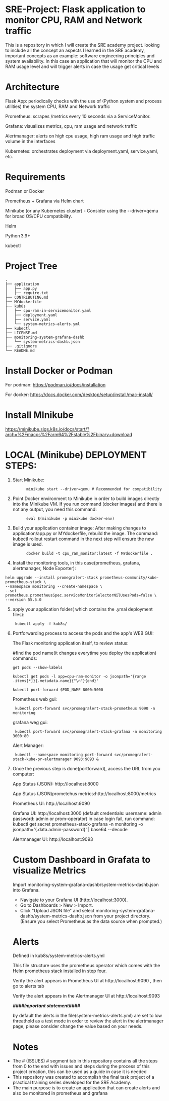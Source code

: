 # SRE-Project: Flask application to monitor CPU, RAM and Network traffic
This is a repository in which I will create the SRE academy project. looking to include all the concept an aspects I learned in the SRE academy, important concepts as an example: software engineering principles and system availability. In this case an application that will monitor the CPU and RAM usage level and will trigger alerts in case the usage get critical levels




# Architecture
Flask App: periodically checks with the use of (Python system and process utilities) the system CPU, RAM and Network traffic

Prometheus: scrapes /metrics every 10 seconds via a ServiceMonitor.

Grafana: visualizes metrics, cpu, ram usage and network traffic

Alertmanager: alerts on high cpu usage, high ram usage and high traffic volume in the interfaces

Kubernetes: orchestrates deployment via deployment.yaml, service.yaml, etc.




# Requirements
Podman or Docker

Prometheus + Grafana via Helm chart

Minikube (or any Kubernetes cluster) - Consider using the --driver=qemu for broad OS/CPU compatibility.

Helm

Python 3.9+

kubectl


# Project Tree

```text
.
├── application
│   ├── app.py
│   ├── require.txt
├── CONTRIBUTING.md
├── MYdockerfile
├── kub8s
│   ├── cpu-ram-in-servicemonitor.yaml
│   ├── deployment.yaml
│   ├── service.yaml
│   └── system-metrics-alerts.yml
├── kubectl
├── LICENSE.md
├── monitoring-system-grafana-dashb
│   └── system-metrics-dashb.json
├── .gitignore
└── README.md
```






# Install Docker or Podman

For podman: https://podman.io/docs/installation

For docker: https://docs.docker.com/desktop/setup/install/mac-install/




# Install MInikube

https://minikube.sigs.k8s.io/docs/start/?arch=%2Fmacos%2Farm64%2Fstable%2Fbinary+download





# LOCAL (Minikube) DEPLOYMENT STEPS:

1. Start Minikube: 
   
             minikube start --driver=qemu # Recommended for compatibility


2. Point Docker environment to Minikube in order to build images directly into the Minikube VM. If you run command (docker images) and there is not any output, you need this command:
   
             eval $(minikube -p minikube docker-env)

3. Build your application container image: After making changes to application/app.py or MYdockerfile, rebuild the image.
   The command: kubectl rollout restart command in the next step will ensure the new image is used.

             docker build -t cpu_ram_monitor:latest -f MYdockerfile .

4. Install the monitoring tools, in this case(prometheus, grafana, alertmanager, Node Exporter):

```
helm upgrade --install promegralert-stack prometheus-community/kube-prometheus-stack \
--namespace monitoring --create-namespace \
--set prometheus.prometheusSpec.serviceMonitorSelectorNilUsesPods=false \
--version 55.5.0

```


5. apply your application folder( which contains the .ymal deployment files):
   
        kubectl apply -f kub8s/


6. Portforwarding process to access the pods and the app's WEB GUI:

      The Flask monitoring application itself, to review status:

      #find the pod name(it changes everytime you deploy the application) commands:

       get pods --show-labels

       kubectl get pods -l app=cpu-ram-monitor -o jsonpath='{range .items[*]}{.metadata.name}{"\n"}{end}'

       kubectl port-forward $POD_NAME 8000:5000

       

      Prometheus web gui:
   
        kubectl port-forward svc/promegralert-stack-prometheus 9090 -n monitoring

      grafana weg gui:
   
        kubectl port-forward svc/promegralert-stack-grafana -n monitoring 3000:80
        

      Alert Manager:

        kubectl --namespace monitoring port-forward svc/promegralert-stack-kube-pr-alertmanager 9093:9093 &

8. Once the previous step is done(portforward), access the URL from you computer:

      App Status (JSON): http://localhost:8000

      App Status (JSON)prometehus metrics:http://localhost:8000/metrics
   

      Prometheus UI: http://localhost:9090
   
      Grafana UI: http://localhost:3000
          (default credentials: username: admin   password: admin or prom-operator)
          in case login fail, run command: kubectl get secret prometheus-stack-grafana -n monitoring -o jsonpath='{.data.admin-password}' | base64 --decode
   
     Alertmanager UI: http://localhost:9093




   # Custom Dashboard in Grafata to visualize Metrics

     Import monitoring-system-grafana-dashb/system-metrics-dashb.json into Grafana.
   
    - Navigate to your Grafana UI (http://localhost:3000).
    - Go to Dashboards > New  > Import.
    - Click "Upload JSON file" and select monitoring-system-grafana-dashb/system-metrics-dashb.json from your project directory.
        (Ensure you select Prometheus as the data source when prompted.)


   # Alerts

   Defined in kub8s/system-metrics-alerts.yml
   
   This file structure uses the prometheus operator which comes with the Helm prometheus stack installed in step four.
   
   Verify the alert appears in Prometheus UI at http://localhost:9090  , then go to alerts tab

   Verify the alert appears in the Alertmanager UI at http://localhost:9093

   *****####Important statement####*****
   
   by default the alerts in the file(system-metrics-alerts.yml) are set to low threathold as a test mode in order to review the alert in the alertmanager page, please consider change the value based on your needs.

   # Notes

 - The # (ISSUES) # segment tab in this repository contains all the steps from 0 to the end with issues and steps during the process of this project creation, this can be used as a guide in case it is needed
 - This repository was created to accomplish the final task project of a practical training series developed for the SRE Academy.
 - The main purpose is to create an application that can create alerts and also be monitored in prometheus and grafana

   
   

    

